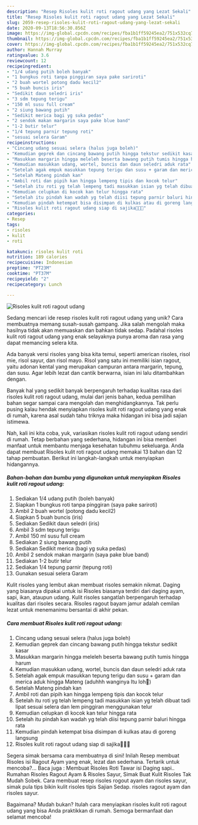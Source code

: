 ```yaml
---
description: "Resep Risoles kulit roti ragout udang yang Lezat Sekali"
title: "Resep Risoles kulit roti ragout udang yang Lezat Sekali"
slug: 2059-resep-risoles-kulit-roti-ragout-udang-yang-lezat-sekali
date: 2020-09-13T18:56:30.856Z
image: https://img-global.cpcdn.com/recipes/fba1b1ff59245ea2/751x532cq70/risoles-kulit-roti-ragout-udang-foto-resep-utama.jpg
thumbnail: https://img-global.cpcdn.com/recipes/fba1b1ff59245ea2/751x532cq70/risoles-kulit-roti-ragout-udang-foto-resep-utama.jpg
cover: https://img-global.cpcdn.com/recipes/fba1b1ff59245ea2/751x532cq70/risoles-kulit-roti-ragout-udang-foto-resep-utama.jpg
author: Hannah Murray
ratingvalue: 3.6
reviewcount: 12
recipeingredient:
- "1/4 udang putih boleh banyak"
- "1 bungkus roti tanpa pinggiran saya pake sariroti"
- "2 buah wortel potong dadu kecil2"
- "5 buah buncis iris"
- "Sedikit daun seledri iris"
- "3 sdm tepung terigu"
- "150 ml susu full cream"
- "2 siung bawang putih"
- "Sedikit merica bagi yg suka pedas"
- "2 sendok makan margarin saya pake blue band"
- "1-2 butir telur"
- "1/4 tepung parnir tepung roti"
- "sesuai selera Garam"
recipeinstructions:
- "Cincang udang sesuai selera (halus juga boleh)"
- "Kemudian geprek dan cincang bawang putih hingga tekstur sedikit kasar"
- "Masukkan margarin hingga meleleh beserta bawang putih tumis hingga harum"
- "Kemudian masukkan udang, wortel, buncis dan daun seledri aduk rata"
- "Setelah agak empuk masukkan tepung terigu dan susu + garam dan merica aduk hingga Mateng (aduhhh wanginya Itu loh🤤)"
- "Setelah Mateng pindah kan"
- "Ambil roti dan pipih kan hingga lempeng tipis dan kocok telur"
- "Setelah itu roti yg telah lempeng tadi masukkan isian yg telah dibuat tadi lipat sesuai selera dan lem pinggiran menggunakan telur"
- "Kemudian celupkan di kocok kan telur hingga rata"
- "Setelah itu pindah kan wadah yg telah diisi tepung parnir baluri hingga rata"
- "Kemudian pindah ketempat bisa disimpan di kulkas atau di goreng langsung"
- "Risoles kulit roti ragout udang siap di sajika🤤🤤🤤"
categories:
- Resep
tags:
- risoles
- kulit
- roti

katakunci: risoles kulit roti 
nutrition: 189 calories
recipecuisine: Indonesian
preptime: "PT23M"
cooktime: "PT37M"
recipeyield: "2"
recipecategory: Lunch

---
```



![Risoles kulit roti ragout udang](https://img-global.cpcdn.com/recipes/fba1b1ff59245ea2/751x532cq70/risoles-kulit-roti-ragout-udang-foto-resep-utama.jpg)

Sedang mencari ide resep risoles kulit roti ragout udang yang unik? Cara membuatnya memang susah-susah gampang. Jika salah mengolah maka hasilnya tidak akan memuaskan dan bahkan tidak sedap. Padahal risoles kulit roti ragout udang yang enak selayaknya punya aroma dan rasa yang dapat memancing selera kita.

Ada banyak versi risoles yang bisa kita temui, seperti american risoles, risol mie, risol sayur, dan risol mayo. Risol yang satu ini memiliki isian ragout, yaitu adonan kental yang merupakan campuran antara margarin, tepung, dan susu. Agar lebih lezat dan cantik berwarna, isian ini lalu ditambahkan dengan.

Banyak hal yang sedikit banyak berpengaruh terhadap kualitas rasa dari risoles kulit roti ragout udang, mulai dari jenis bahan, kedua pemilihan bahan segar sampai cara mengolah dan menghidangkannya. Tak perlu pusing kalau hendak menyiapkan risoles kulit roti ragout udang yang enak di rumah, karena asal sudah tahu triknya maka hidangan ini bisa jadi sajian istimewa.


Nah, kali ini kita coba, yuk, variasikan risoles kulit roti ragout udang sendiri di rumah. Tetap berbahan yang sederhana, hidangan ini bisa memberi manfaat untuk membantu menjaga kesehatan tubuhmu sekeluarga. Anda dapat membuat Risoles kulit roti ragout udang memakai 13 bahan dan 12 tahap pembuatan. Berikut ini langkah-langkah untuk menyiapkan hidangannya.

<!--inarticleads1-->

##### Bahan-bahan dan bumbu yang digunakan untuk menyiapkan Risoles kulit roti ragout udang:

1. Sediakan 1/4 udang putih (boleh banyak)
1. Siapkan 1 bungkus roti tanpa pinggiran (saya pake sariroti)
1. Ambil 2 buah wortel (potong dadu kecil2)
1. Siapkan 5 buah buncis (iris)
1. Sediakan Sedikit daun seledri (iris)
1. Ambil 3 sdm tepung terigu
1. Ambil 150 ml susu full cream
1. Sediakan 2 siung bawang putih
1. Sediakan Sedikit merica (bagi yg suka pedas)
1. Ambil 2 sendok makan margarin (saya pake blue band)
1. Sediakan 1-2 butir telur
1. Sediakan 1/4 tepung parnir (tepung roti)
1. Gunakan sesuai selera Garam


Kulit risoles yang lembut akan membuat risoles semakin nikmat. Daging yang biasanya dipakai untuk isi Risoles biasanya terdiri dari daging ayam, sapi, ikan, ataupun udang. Kulit risoles sangatlah berpengaruh terhadap kualitas dari risoles secara. Risoles ragout bayam jamur adalah cemilan lezat untuk menemanimu bersantai di akhir pekan. 

<!--inarticleads2-->

##### Cara membuat Risoles kulit roti ragout udang:

1. Cincang udang sesuai selera (halus juga boleh)
1. Kemudian geprek dan cincang bawang putih hingga tekstur sedikit kasar
1. Masukkan margarin hingga meleleh beserta bawang putih tumis hingga harum
1. Kemudian masukkan udang, wortel, buncis dan daun seledri aduk rata
1. Setelah agak empuk masukkan tepung terigu dan susu + garam dan merica aduk hingga Mateng (aduhhh wanginya Itu loh🤤)
1. Setelah Mateng pindah kan
1. Ambil roti dan pipih kan hingga lempeng tipis dan kocok telur
1. Setelah itu roti yg telah lempeng tadi masukkan isian yg telah dibuat tadi lipat sesuai selera dan lem pinggiran menggunakan telur
1. Kemudian celupkan di kocok kan telur hingga rata
1. Setelah itu pindah kan wadah yg telah diisi tepung parnir baluri hingga rata
1. Kemudian pindah ketempat bisa disimpan di kulkas atau di goreng langsung
1. Risoles kulit roti ragout udang siap di sajika🤤🤤🤤


Segera simak bersama cara membuatnya di sini! Inilah Resep membuat Risoles isi Ragout Ayam yang enak, lezat dan sederhana. Tertarik untuk mencoba?… Baca juga : Membuat Risoles Roti Tawar isi Daging sapi.. Rumahan Risoles Ragout Ayam &amp; Risoles Sayur, Simak Buat Kulit Risoles Tak Mudah Sobek. Cara membuat resep risoles rogout ayam dan risoles sayur, simak pula tips bikin kulit risoles tipis Sajian Sedap. risoles ragout ayam dan risoles sayur. 

Bagaimana? Mudah bukan? Itulah cara menyiapkan risoles kulit roti ragout udang yang bisa Anda praktikkan di rumah. Semoga bermanfaat dan selamat mencoba!
